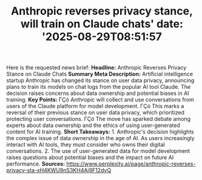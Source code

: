﻿---
title: "Anthropic reverses privacy stance, will train on Claude chats'
date: '2025-08-29T08:51:57"
category: "Markets"
summary: ""
slug: "anthropic reverses privacy stance will train on claude chats"
source_urls:
  - "https://www.perplexity.ai/page/anthropic-reverses-privacy-sta-xH4KWU9nS3KH4Aj9F12dvQ"
seo:
  title: "Anthropic reverses privacy stance, will train on Claude chats | Hash n Hedge'
  description: '"
  keywords: ["news", "markets", "brief"]
---
Here is the requested news brief:  **Headline:** Anthropic Reverses Privacy Stance on Claude Chats  **Summary Meta Description:** Artificial intelligence startup Anthropic has changed its stance on user data privacy, announcing plans to train its models on chat logs from the popular AI tool Claude. The decision raises concerns about data ownership and potential biases in AI training.  **Key Points:**  ΓÇó Anthropic will collect and use conversations from users of the Claude platform for model development. ΓÇó This marks a reversal of their previous stance on user data privacy, which prioritized protecting user conversations. ΓÇó The move has sparked debate among experts about data ownership and the ethics of using user-generated content for AI training.  **Short Takeaways:**  1. Anthropic's decision highlights the complex issue of data ownership in the age of AI. As users increasingly interact with AI tools, they must consider who owns their digital conversations. 2. The use of user-generated data for model development raises questions about potential biases and the impact on future AI performance.  **Sources:** https://www.perplexity.ai/page/anthropic-reverses-privacy-sta-xH4KWU9nS3KH4Aj9F12dvQ 
